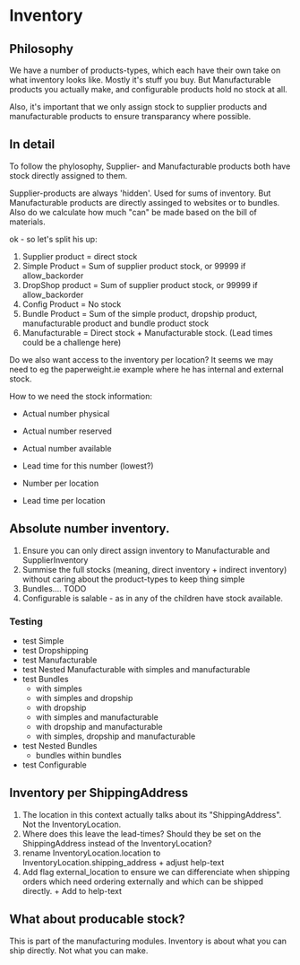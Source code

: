 # Inventory

## Philosophy

We have a number of products-types, which each have their own take
on what inventory looks like.  Mostly it's stuff you buy.  But Manufacturable
products you actually make, and configurable products hold no stock at all.

Also, it's important that we only assign stock to supplier products and manufacturable
products to ensure transparancy where possible.

## In detail

To follow the phylosophy, Supplier- and Manufacturable products both
have stock directly assigned to them.

Supplier-products are always 'hidden'.  Used for sums of inventory.
But Manufacturable products are directly assinged to websites or to bundles.
Also do we calculate how much "can" be made based on the bill of materials.

ok - so let's split his up:
1. Supplier product = direct stock
2. Simple Product = Sum of supplier product stock, or 99999 if allow_backorder
3. DropShop product = Sum of supplier product stock, or 99999 if allow_backorder
3. Config Product = No stock
4. Bundle Product = Sum of the simple product, dropship product, manufacturable product and bundle product stock
5. Manufacturable = Direct stock + Manufacturable stock.  (Lead times could be a challenge here)

Do we also want access to the inventory per location?
It seems we may need to eg the paperweight.ie example where he has internal and external stock.

How to we need the stock information:
- Actual number physical
- Actual number reserved
- Actual number available
- Lead time for this number (lowest?)

- Number per location
- Lead time per location

## Absolute number inventory.

1. Ensure you can only direct assign inventory to Manufacturable and SupplierInventory
2. Summise the full stocks (meaning, direct inventory + indirect inventory) without caring about the product-types to keep thing simple
3. Bundles.... TODO
4. Configurable is salable - as in any of the children have stock available.


### Testing

- test Simple
- test Dropshipping
- test Manufacturable
- test Nested Manufacturable with simples and manufacturable
- test Bundles
	- with simples
	- with simples and dropship
	- with dropship
	- with simples and manufacturable
	- with dropship and manufacturable
	- with simples, dropship and manufacturable
- test Nested Bundles
	- bundles within bundles
- test Configurable


## Inventory per ShippingAddress

1. The location in this context actually talks about its "ShippingAddress". Not the InventoryLocation.
2. Where does this leave the lead-times?  Should they be set on the ShippingAddress instead of the InventoryLocation?
3. rename InventoryLocation.location to InventoryLocation.shipping_address + adjust help-text
4. Add flag external_location to ensure we can differenciate when shipping orders which need ordering externally and which can be shipped directly.  + Add to help-text



## What about producable stock?

This is part of the manufacturing modules. Inventory is about what you can ship directly.  Not what you can make.

